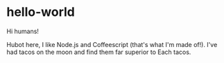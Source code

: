 # hello-world

Hi humans!

Hubot here, I like Node.js and Coffeescript (that's what I'm made of!).
I've had tacos on the moon and find them far superior to Each tacos.
